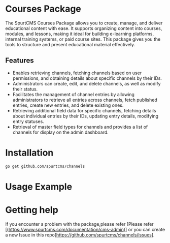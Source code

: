 # Courses Package

The SpurtCMS Courses Package allows you to create, manage, and deliver educational content with ease. It supports organizing content into courses, modules, and lessons, making it ideal for building e-learning platforms, internal training systems, or paid course sites. This package gives you the tools to structure and present educational material effectively.


## Features

- Enables retrieving channels, fetching channels based on user permissions, and obtaining details about specific channels by their IDs.  
- Administrators can create, edit, and delete channels, as well as modify their status.
- Facilitates the management of channel entries by allowing administrators to retrieve all entries across channels, fetch published entries, create new entries, and delete existing ones.
- Retrieving additional field data for specific channels, fetching details about individual entries by their IDs, updating entry details, modifying entry statuses.
- Retrieval of master field types for channels and provides a list of channels for display on the admin dashboard.



# Installation

``` bash
go get github.com/spurtcms/channels
```


# Usage Example




# Getting help
If you encounter a problem with the package,please refer [Please refer [(https://www.spurtcms.com/documentation/cms-admin)] or you can create a new Issue in this repo[https://github.com/spurtcms/channels/issues]. 
